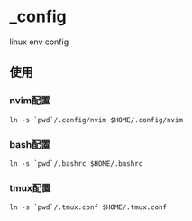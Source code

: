 # _config
linux env config

## 使用

### nvim配置
```shell
ln -s `pwd`/.config/nvim $HOME/.config/nvim
```

### bash配置
```shell
ln -s `pwd`/.bashrc $HOME/.bashrc
```

### tmux配置
```shell
ln -s `pwd`/.tmux.conf $HOME/.tmux.conf
```

